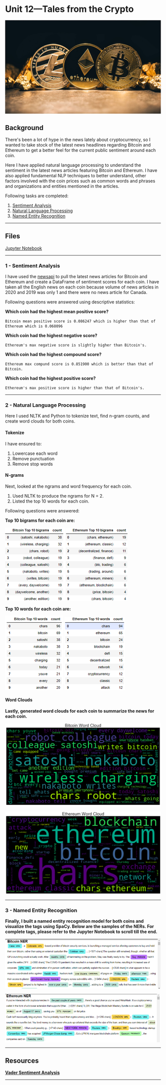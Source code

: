 # Unit 12—Tales from the Crypto

![Stock Sentiment](Images/bitcoin-vs-litecoin-vs-ethereum.jpg)

## Background

There's been a lot of hype in the news lately about cryptocurrency, so I wanted to take stock of the latest news headlines regarding Bitcoin and Ethereum to get a better feel for the current public sentiment around each coin.

Here I have applied natural language processing to understand the sentiment in the latest news articles featuring Bitcoin and Ethereum. I have  also applied fundamental NLP techniques to better understand, other factors involved with the coin prices such as common words and phrases and organizations and entities mentioned in the articles.

Following tasks are completed:

1. [Sentiment Analysis](#1---Sentiment-Analysis)
2. [Natural Language Processing](#2---Natural-Language-Processing)
3. [Named Entity Recognition](#3---Named-Entity-Recognition)

---

## Files

[Jupyter Notebook](Starter_Code/crypto_sentiment.ipynb)

----

### 1 - Sentiment Analysis

I have used the [newsapi](https://newsapi.org/) to pull the latest news articles for Bitcoin and Ethereum and create a DataFrame of sentiment scores for each coin. I have taken all the English news on each coin because volume of news articles in 2020 and 2019 was only 1 and there were no news article for Canada. 

Following questions were answered using descriptive statistics:

<b> Which coin had the highest mean positive score? </b> 
 
    Bitcoin mean positive score is 0.086247 which is higher than that of Ethereum which is 0.068096

<b> Which coin had the highest negative score? </b> 

    Ethereum's max negative score is slightly higher than Bitcoin's.

<b>Which coin had the highest compound score? </b>

    Ethereum max compund score is 0.851900 which is better than that of Bitcoin.

<b> Which coin had the highest positive score? </b>

    Ethereum's max positive score is higher than that of Bitcoin's.  

---

### 2 - Natural Language Processing

Here I used NLTK and Python to tokenize text, find n-gram counts, and create word clouds for both coins. 

#### Tokenize

I have ensured to:

1. Lowercase each word
2. Remove punctuation
3. Remove stop words

#### N-grams

Next, looked at the ngrams and word frequency for each coin.

1. Used NLTK to produce the ngrams for N = 2.
2. Listed the top 10 words for each coin.

Following questions were answered:

<b> Top 10 bigrams for each coin are: 

![Bitcoin Top 10 bigrams](Images/BTC_BIGRAMS.PNG) ![Ethereum Top 10 bigrams](Images/ETH_BIGRAMS.PNG)

<b> Top 10 words for each coin are: 

![Bitcoin Top words](Images/BTC_WORDS.PNG) ![Ethereum Top 10 words](Images/ETH_WORDS.PNG)

#### Word Clouds

Lastly, generated word clouds for each coin to summarize the news for each coin.

![btc-word-cloud.png](Images/btc-word-cloud.png)

![eth-word-cloud.png](Images/eth-word-cloud.png)

---

### 3 - Named Entity Recognition

Finally, I built a named entity recognition model for both coins and visualize the tags using SpaCy. Below are the samples of the NERs. For complete tags, please refer to the Jupyter Notebook to scroll till the end.

![btc-ner.png](Images/btc-ner.png)

![eth-ner.png](Images/eth-ner.png)

---

## Resources

[Vader Sentiment Analysis](http://www.nltk.org/howto/sentiment.html)

---
